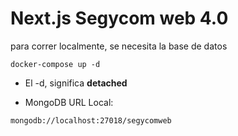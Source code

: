 # Next.js Segycom web 4.0
para correr localmente, se necesita la base de datos
```
docker-compose up -d
```

* El -d, significa __detached__

* MongoDB URL Local:
```
mongodb://localhost:27018/segycomweb
```

<!-- ## Configurar las variables de entorno
Renombrar el archivo __.env.template__ a __.env__ -->
